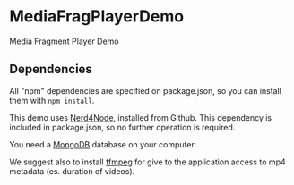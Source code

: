 MediaFragPlayerDemo
===================

Media Fragment Player Demo

<h2>Dependencies</h2>

All "npm" dependencies are specified on package.json, so you can install them with 
<code>npm install</code>.

<p>This demo uses <a href="https://github.com/giusepperizzo/nerd4node">Nerd4Node</a>, installed from Github.
This dependency is included in package.json, so no further operation is required.</p>

<p>You need a <a href="http://www.mongodb.org/">MongoDB</a> database on your computer.</p>

<p>We suggest also to install <a href="https://www.ffmpeg.org/">ffmpeg</a> for give to the application access to mp4 
metadata (es. duration of videos).</p>

